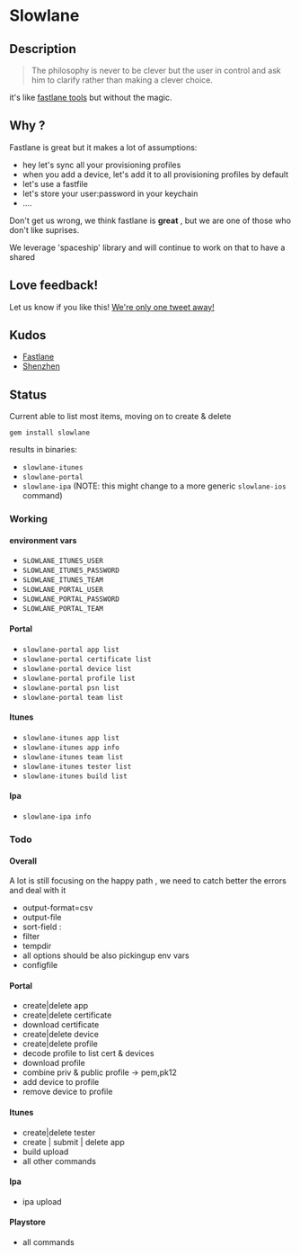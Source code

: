 # Slowlane
## Description
> The philosophy is never to be clever but the user in control and ask him to clarify rather than making a clever choice.

it's like [fastlane tools](https://fastlane.tools) but without the magic.

## Why ? 

Fastlane is great but it makes a lot of assumptions:
- hey let's sync all your provisioning profiles
- when you add a device, let's add it to all provisioning profiles by default
- let's use a fastfile
- let's store your user:password in your keychain
- ....

Don't get us wrong, we think fastlane is  **great** , but we are one of those who don't like suprises.

We leverage 'spaceship' library and will continue to work on that to have a shared 

## Love feedback!
Let us know if you like this! [We're only one tweet away!](http://twitter.com/slowlanetools)

## Kudos
- [Fastlane](https://github.com/fastlane/fastlane)
- [Shenzhen](https://github.com/nomad/shenzhen)

## Status
Current able to list most items, moving on to create & delete

`gem install slowlane`

results in binaries: 
- `slowlane-itunes`
- `slowlane-portal`
- `slowlane-ipa` (NOTE: this might change to a more generic `slowlane-ios` command)

### Working
#### environment vars
- `SLOWLANE_ITUNES_USER`
- `SLOWLANE_ITUNES_PASSWORD`
- `SLOWLANE_ITUNES_TEAM`
- `SLOWLANE_PORTAL_USER`
- `SLOWLANE_PORTAL_PASSWORD`
- `SLOWLANE_PORTAL_TEAM`

#### Portal
- `slowlane-portal app list`
- `slowlane-portal certificate list`
- `slowlane-portal device list`
- `slowlane-portal profile list`
- `slowlane-portal psn list`
- `slowlane-portal team list`

#### Itunes
- `slowlane-itunes app list`
- `slowlane-itunes app info`
- `slowlane-itunes team list`
- `slowlane-itunes tester list`
- `slowlane-itunes build list`

#### Ipa
- `slowlane-ipa info`

### Todo
#### Overall
A lot is still focusing on the happy path , we need to catch better the errors and deal with it
- output-format=csv
- output-file
- sort-field : 
- filter
- tempdir
- all options should be also pickingup env vars
- configfile

#### Portal
- create|delete app
- create|delete certificate
- download certificate
- create|delete device
- create|delete profile
- decode profile to list cert & devices
- download profile
- combine priv & public profile -> pem,pk12
- add device to profile
- remove device to profile

#### Itunes
- create|delete tester
- create | submit | delete app
- build upload
- all other commands

#### Ipa
- ipa upload

#### Playstore
- all commands


